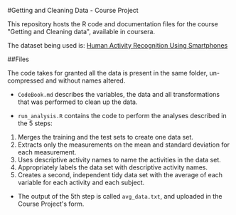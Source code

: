 #Getting and Cleaning Data - Course Project

This repository hosts the R code and documentation files for the course "Getting and Cleaning data", available in coursera.

The dataset being used is: [Human Activity Recognition Using Smartphones]

##Files

The code takes for granted all the data is present in the same folder, un-compressed and without names altered.

* `CodeBook.md` describes the variables, the data and all transformations that was performed to clean up the data.

* `run_analysis.R` contains the code to perform the analyses described in the 5 steps:

1. Merges the training and the test sets to create one data set.
2. Extracts only the measurements on the mean and standard deviation for each measurement.
3. Uses descriptive activity names to name the activities in the data set.
4. Appropriately labels the data set with descriptive activity names.
5. Creates a second, independent tidy data set with the average of each variable for each activity and each subject.

* The output of the 5th step is called `avg_data.txt`, and uploaded in the Course Project's form.

[Human Activity Recognition Using Smartphones]: http://archive.ics.uci.edu/ml/datasets/Human+Activity+Recognition+Using+Smartphones
